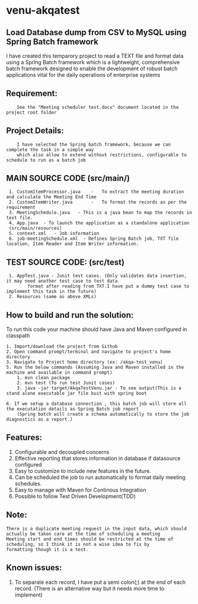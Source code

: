 venu-akqatest
=============

Load Database dump from CSV to MySQL using Spring Batch framework
-----------------------------------------------------------------
I have created this temparory project to read a TEXT file and format data using a Spring Batch framework 
which is a lightweight, comprehensive batch framework designed to enable the development of robust batch applications 
vital for the daily operations of enterprise systems

Requirement: 
------------
		See the "Meeting scheduler test.docx" document located in the project root folder

Project Details:
----------------
		I have selected the Spring batch framework, because we can complete the task in a simple way
		which also allow to extend without restrictions, configurable to schedule to run as a batch job  		
		
MAIN SOURCE CODE (src/main/) 
----------------------------
	 1. CustomItemProcessor.java	-	To extract the meeting duration and calculate the Meeting End Time
	 2. CustomItemWriter.java		-	To format the records as per the requirement
	 3. MeetingSchedule.java   - This is a java bean to map the records in text file.
	 4. App.java  - To launch the application as a standalone application
	 (src/main/resources)
	 5. context.xml   - Job information
	 6. job-meetingSchedule.xml  - Defines Spring Batch job, TXT file location, Item Reader and Item Writer information.

TEST SOURCE CODE: (src/test)
----------------------------
	 1. AppTest.java - Junit test cases. (Only validates data insertion, it may need another test case to test data
	 		format after reading from TXT.I have put a dummy test case to implement this task in the future)
	 2. Resources (same as above XMLs)

How to build and run the solution:
----------------------------------
To run this code your machine should have Java and Maven configured in classpath

	1. Import/download the project from Github
	2. Open command prompt/terminal and navigate to project's home directory 
	3. Navigate to Project home directory (ex: /akqa-test_venu)
	5. Run the below commands (Assuming Java and Maven installed in the machine and available in command prompt)
  	 	1. mvn clean package
   		2. mvn test (To run test Junit cases)
   		3. java -jar target/AkqaTestVenu.jar - To see output(This is a stand alone executable jar file buit with spring boot

	6. If we setup a database connection , this batch job will store all the executation details as Spring Batch job report 
		(Spring batch will create a schema automatically to store the job diagnostics as a report.)

Features:
---------
1. Configurable and decoupled concerns
2. Effective reporting that stores information in database if datasource configured
3. Easy to customize to include new features in the future.
4. Can be scheduled the job to run automatically to format daily meeting schedules.
6. Easy to manage with Maven for Continous Integration
7. Possible to follow Test Driven Development(TDD)

Note:
-----
	There is a duplicate meeting request in the input data, which should actually be taken care at the time of scheduling a meeting
	Meeting start and end times should be restricted at the time of scheduling, so I think it is not a wise idea to fix by 
	formatting though it is a test.
	
   
Known issues: 
------------
1. To separate each record, I have put a semi colon(;) at the end of each record. 
	(There is an alternative way but it needs more time to implement)
	